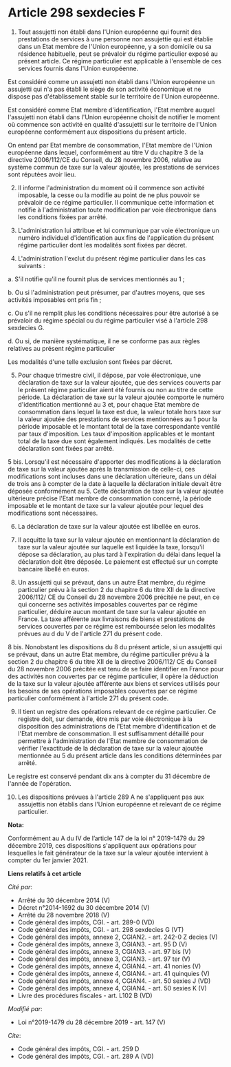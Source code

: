 # Article 298 sexdecies F

1. Tout assujetti non établi dans l'Union européenne qui fournit des prestations de services à une personne non assujettie
qui est établie dans un Etat membre de l'Union européenne, y a son domicile ou sa résidence habituelle, peut se prévaloir du
régime particulier exposé au présent article. Ce régime particulier est applicable à l'ensemble de ces services fournis dans
l'Union européenne.

Est considéré comme un assujetti non établi dans l'Union européenne un assujetti qui n'a pas établi le siège de son activité
économique et ne dispose pas d'établissement stable sur le territoire de l'Union européenne.

Est considéré comme Etat membre d'identification, l'Etat membre auquel l'assujetti non établi dans l'Union européenne choisit
de notifier le moment où commence son activité en qualité d'assujetti sur le territoire de l'Union européenne conformément
aux dispositions du présent article.

On entend par Etat membre de consommation, l'Etat membre de l'Union européenne dans lequel, conformément au titre V du
chapitre 3 de la directive 2006/112/CE du Conseil, du 28 novembre 2006, relative au système commun de taxe sur la valeur
ajoutée, les prestations de services sont réputées avoir lieu.

2. Il informe l'administration du moment où il commence son activité imposable, la cesse ou la modifie au point de ne plus
pouvoir se prévaloir de ce régime particulier. Il communique cette information et notifie à l'administration toute
modification par voie électronique dans les conditions fixées par arrêté.

3. L'administration lui attribue et lui communique par voie électronique un numéro individuel d'identification aux fins de
l'application du présent régime particulier dont les modalités sont fixées par décret.

4. L'administration l'exclut du présent régime particulier dans les cas suivants :

a. S'il notifie qu'il ne fournit plus de services mentionnés au 1 ;

b. Ou si l'administration peut présumer, par d'autres moyens, que ses activités imposables ont pris fin ;

c. Ou s'il ne remplit plus les conditions nécessaires pour être autorisé à se prévaloir du régime spécial ou du régime
particulier visé à l'article 298 sexdecies G.

d. Ou si, de manière systématique, il ne se conforme pas aux règles relatives au présent régime particulier

Les modalités d'une telle exclusion sont fixées par décret.

5. Pour chaque trimestre civil, il dépose, par voie électronique, une déclaration de taxe sur la valeur ajoutée, que des
services couverts par le présent régime particulier aient été fournis ou non au titre de cette période. La déclaration de
taxe sur la valeur ajoutée comporte le numéro d'identification mentionné au 3 et, pour chaque Etat membre de consommation
dans lequel la taxe est due, la valeur totale hors taxe sur la valeur ajoutée des prestations de services mentionnées au 1
pour la période imposable et le montant total de la taxe correspondante ventilé par taux d'imposition. Les taux d'imposition
applicables et le montant total de la taxe due sont également indiqués. Les modalités de cette déclaration sont fixées par
arrêté.

5 bis. Lorsqu'il est nécessaire d'apporter des modifications à la déclaration de taxe sur la valeur ajoutée après la
transmission de celle-ci, ces modifications sont incluses dans une déclaration ultérieure, dans un délai de trois ans à
compter de la date à laquelle la déclaration initiale devait être déposée conformément au 5. Cette déclaration de taxe sur la
valeur ajoutée ultérieure précise l'Etat membre de consommation concerné, la période imposable et le montant de taxe sur la
valeur ajoutée pour lequel des modifications sont nécessaires.

6. La déclaration de taxe sur la valeur ajoutée est libellée en euros.

7. Il acquitte la taxe sur la valeur ajoutée en mentionnant la déclaration de taxe sur la valeur ajoutée sur laquelle est
liquidée la taxe, lorsqu'il dépose sa déclaration, au plus tard à l'expiration du délai dans lequel la déclaration doit être
déposée. Le paiement est effectué sur un compte bancaire libellé en euros.

8. Un assujetti qui se prévaut, dans un autre Etat membre, du régime particulier prévu à la section 2 du chapitre 6 du titre
XII de la directive 2006/112/ CE du Conseil du 28 novembre 2006 précitée ne peut, en ce qui concerne ses activités imposables
couvertes par ce régime particulier, déduire aucun montant de taxe sur la valeur ajoutée en France. La taxe afférente aux
livraisons de biens et prestations de services couvertes par ce régime est remboursée selon les modalités prévues au d du V
de l'article 271 du présent code.

8 bis. Nonobstant les dispositions du 8 du présent article, si un assujetti qui se prévaut, dans un autre Etat membre, du
régime particulier prévu à la section 2 du chapitre 6 du titre XII de la directive 2006/112/ CE du Conseil du 28 novembre
2006 précitée est tenu de se faire identifier en France pour des activités non couvertes par ce régime particulier, il opère
la déduction de la taxe sur la valeur ajoutée afférente aux biens et services utilisés pour les besoins de ses opérations
imposables couvertes par ce régime particulier conformément à l'article 271 du présent code.

9. Il tient un registre des opérations relevant de ce régime particulier. Ce registre doit, sur demande, être mis par voie
électronique à la disposition des administrations de l'Etat membre d'identification et de l'Etat membre de consommation. Il
est suffisamment détaillé pour permettre à l'administration de l'Etat membre de consommation de vérifier l'exactitude de la
déclaration de taxe sur la valeur ajoutée mentionnée au 5 du présent article dans les conditions déterminées par arrêté.

Le registre est conservé pendant dix ans à compter du 31 décembre de l'année de l'opération.

10. Les dispositions prévues à l'article 289 A ne s'appliquent pas aux assujettis non établis dans l'Union européenne et
relevant de ce régime particulier.

**Nota:**

Conformément au A du IV de l’article 147 de la loi n° 2019-1479 du 29 décembre 2019, ces dispositions s'appliquent aux
opérations pour lesquelles le fait générateur de la taxe sur la valeur ajoutée intervient à compter du 1er janvier 2021.

**Liens relatifs à cet article**

_Cité par_:

  - Arrêté du 30 décembre 2014 (V)
  - Décret n°2014-1692 du 30 décembre 2014 (V)
  - Arrêté du 28 novembre 2018 (V)
  - Code général des impôts, CGI. - art. 289-0 (VD)
  - Code général des impôts, CGI. - art. 298 sexdecies G (VT)
  - Code général des impôts, annexe 2, CGIAN2. - art. 242-0 Z decies (V)
  - Code général des impôts, annexe 3, CGIAN3. - art. 95 D (V)
  - Code général des impôts, annexe 3, CGIAN3. - art. 97 bis (V)
  - Code général des impôts, annexe 3, CGIAN3. - art. 97 ter (V)
  - Code général des impôts, annexe 4, CGIAN4. - art. 41 nonies (V)
  - Code général des impôts, annexe 4, CGIAN4. - art. 41 quinquies (V)
  - Code général des impôts, annexe 4, CGIAN4. - art. 50 sexies J (VD)
  - Code général des impôts, annexe 4, CGIAN4. - art. 50 sexies K (V)
  - Livre des procédures fiscales - art. L102 B (VD)

_Modifié par_:

  - Loi n°2019-1479 du 28 décembre 2019 - art. 147 (V)

_Cite_:

  - Code général des impôts, CGI. - art. 259 D
  - Code général des impôts, CGI. - art. 289 A (VD)
